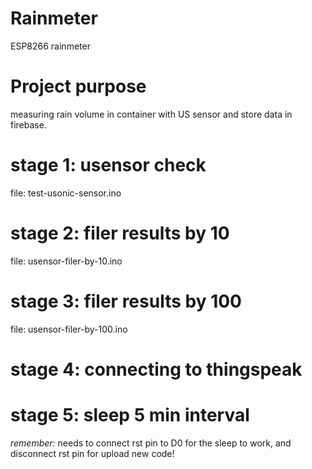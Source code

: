 # Rainmeter
ESP8266 rainmeter

# Project purpose
measuring rain volume in container with US sensor and store data in firebase.

# stage 1: usensor check
file: test-usonic-sensor.ino

# stage 2: filer results by 10
file: usensor-filer-by-10.ino

# stage 3: filer results by 100
file: usensor-filer-by-100.ino

# stage 4: connecting to thingspeak

# stage 5: sleep 5 min interval

*remember:* needs to connect rst pin to D0 for the sleep to work, and disconnect rst pin for upload new code!
